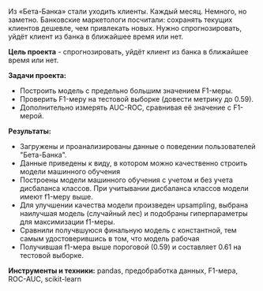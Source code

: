 Из «Бета-Банка» стали уходить клиенты. Каждый месяц. Немного, но заметно. Банковские маркетологи посчитали: сохранять текущих клиентов дешевле, чем привлекать новых.
Нужно спрогнозировать, уйдёт клиент из банка в ближайшее время или нет.

**Цель проекта** - спрогнозировать, уйдёт клиент из банка в ближайшее время или нет.

**Задачи проекта:**
- Построить модель с предельно большим значением F1-меры.
- Проверить F1-меру на тестовой выборке (довести метрику до 0.59).
- Дополнительно измерять AUC-ROC, сравнивая её значение с F1-мерой.

**Результаты:** 
- Загружены и проанализированы данные о поведении пользователей "Бета-Банка".
- Данные приведены к виду, в котором можно качественно строить модели машинного обучения
- Построены модели машинного обучения с учетом и без учета дисбаланса классов. При учитывании дисбаланса классов модели имеют f1-меру выше.
- Для улучшении качества модели произведен upsampling, выбрана наилучшая модель (случайный лес) и подобраны гиперпараметры для максимизации f1-меры.
- Сравнили получвшуюся финальную модель с константной, тем самым удостоверившись в том, что модель рабочая
- Получившая f1-мера выше пороговой (0.59) и составляет 0.61 на тестовой выборке.

**Инструменты и техники:** pandas, предобработка данных, F1-мера, ROC-AUC, scikit-learn

